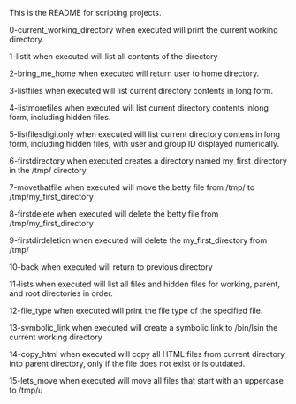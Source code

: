 This is the README for scripting projects.

0-current_working_directory when executed will print the current working directory.

1-listit when executed will list all contents of the directory

2-bring_me_home when executed will return user to home directory.

3-listfiles when executed will list current directory contents in
long form.

4-listmorefiles when executed will list current directory contents inlong form, including hidden files.

5-listfilesdigitonly when executed will list current directory
contens in long form, including hidden files, with user and group ID displayed 
numerically.

6-firstdirectory when executed creates a directory named 
my_first_directory in the /tmp/ directory.

7-movethatfile when executed will move the betty file from /tmp/ to /tmp/my_first_directory

8-firstdelete when executed will delete the betty file from /tmp/my_first_directory

9-firstdirdeletion when executed will delete the my_first_directory 
from /tmp/

10-back when executed will return to previous directory

11-lists when executed will list all files and hidden files for 
working, parent, and root directories in order.

12-file_type when executed will print the file type of the specified file.

13-symbolic_link when executed will create a symbolic link to /bin/lsin the current working directory

14-copy_html when executed will copy all HTML files from current 
directory into parent directory, only if the file does not exist
or is outdated.

15-lets_move when executed will move all files that start with an uppercase to /tmp/u


